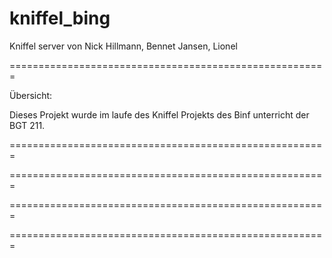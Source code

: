 # kniffel_bing
Kniffel server von Nick Hillmann, Bennet Jansen, Lionel

=======================================================

Übersicht:

Dieses Projekt wurde im laufe des Kniffel Projekts des
Binf unterricht der BGT 211.


=======================================================

=======================================================

=======================================================

=======================================================